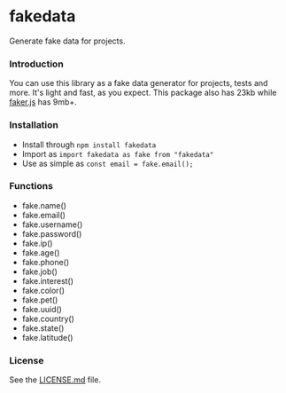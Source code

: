 # fakedata

Generate fake data for projects.

### Introduction

You can use this library as a fake data generator for projects, tests and more. It's light and fast, as you expect. This package also has 23kb while [faker.js](https://github.com/faker-js/faker) has 9mb+.

### Installation

- Install through `npm install fakedata`
- Import as `import fakedata as fake from "fakedata"`
- Use as simple as `const email = fake.email();`

### Functions

- fake.name()
- fake.email()
- fake.username()
- fake.password()
- fake.ip()
- fake.age()
- fake.phone()
- fake.job()
- fake.interest()
- fake.color()
- fake.pet()
- fake.uuid()
- fake.country()
- fake.state()
- fake.latitude()

### License

See the [LICENSE.md](LICENSE.md) file.